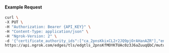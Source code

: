 <!-- Code generated for API Clients. DO NOT EDIT. -->

#### Example Request

```bash
curl \
-X PUT \
-H "Authorization: Bearer {API_KEY}" \
-H "Content-Type: application/json" \
-H "Ngrok-Version: 2" \
-d '{"certificate_authority_ids":["ca_2pnsKkixCL2r2JQ9pjOrAHanAZR"],"enabled":true}' \
https://api.ngrok.com/edges/tls/edgtls_2pnsKfMOYKTUAc0z3J6aZuuqQbC/mutual_tls
```
